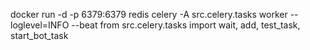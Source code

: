 docker run -d -p 6379:6379 redis
celery -A src.celery.tasks worker --loglevel=INFO --beat
from src.celery.tasks import wait, add, test_task, start_bot_task
